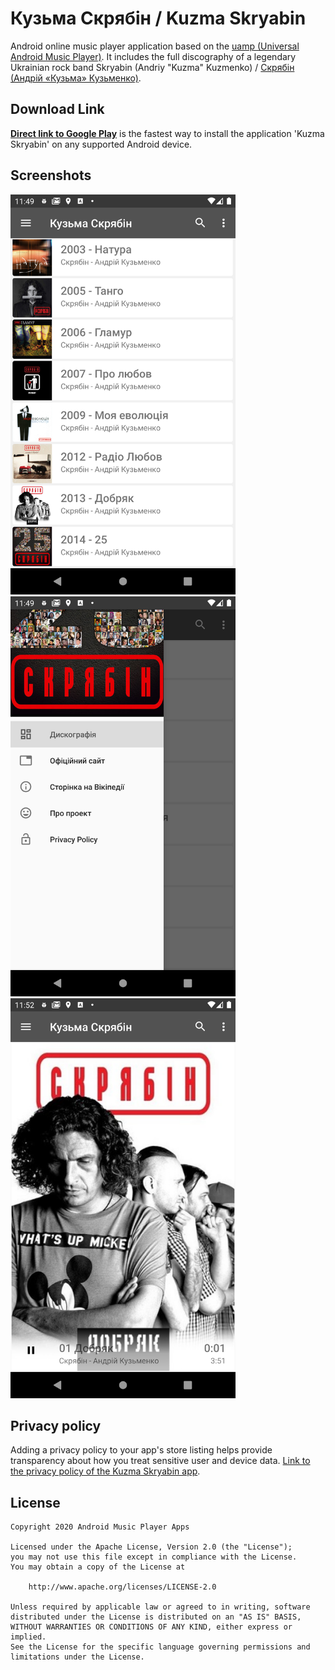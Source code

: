 Кузьма Скрябін / Kuzma Skryabin
=====================================

Android online music player application based on the [uamp (Universal Android Music Player)](https://github.com/android/uamp). 
It includes the full discography of a legendary Ukrainian rock band Skryabin (Andriy "Kuzma" Kuzmenko) / [Скрябін (Андрій «Кузьма» Кузьменко)](https://uk.wikipedia.org/wiki/%D0%A1%D0%BA%D1%80%D1%8F%D0%B1%D1%96%D0%BD_(%D0%B3%D1%83%D1%80%D1%82)).

## Download Link

[__Direct link to Google Play__](https://play.google.com/store/apps/details?id=com.olehka.kuzmaskryabin) is the fastest way to install the application 'Kuzma Skryabin' on any supported Android device.

## Screenshots

<img src="https://raw.githubusercontent.com/Android-Music-Player-Apps/kuzma-skryabin/master/screenshots/Screenshot_1598172576.png" width="360" height="640"> <img src="https://raw.githubusercontent.com/Android-Music-Player-Apps/kuzma-skryabin/master/screenshots/Screenshot_1598172586.png" width="360" height="640"> <img src="https://raw.githubusercontent.com/Android-Music-Player-Apps/kuzma-skryabin/master/screenshots/Screenshot_1598172780.png" width="360" height="640">

## Privacy policy

Adding a privacy policy to your app's store listing helps provide transparency about how you treat sensitive user and device data.
[Link to the privacy policy of the Kuzma Skryabin app](privacy_policy.html).

## License

    Copyright 2020 Android Music Player Apps

    Licensed under the Apache License, Version 2.0 (the "License");
    you may not use this file except in compliance with the License.
    You may obtain a copy of the License at

        http://www.apache.org/licenses/LICENSE-2.0

    Unless required by applicable law or agreed to in writing, software
    distributed under the License is distributed on an "AS IS" BASIS,
    WITHOUT WARRANTIES OR CONDITIONS OF ANY KIND, either express or implied.
    See the License for the specific language governing permissions and
    limitations under the License.
